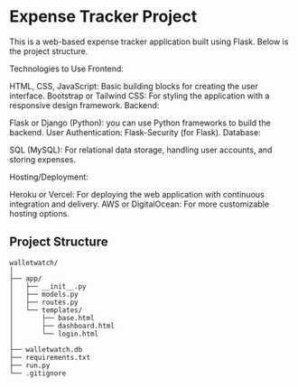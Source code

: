 # Expense Tracker Project

This is a web-based expense tracker application built using Flask. Below is the project structure.

Technologies to Use
Frontend:

HTML, CSS, JavaScript: Basic building blocks for creating the user interface.
Bootstrap or Tailwind CSS: For styling the application with a responsive design framework.
Backend:

Flask or Django (Python): you can use Python frameworks to build the backend.
User Authentication: Flask-Security (for Flask).
Database:

SQL (MySQL): For relational data storage, handling user accounts, and storing expenses.

Hosting/Deployment:

Heroku or Vercel: For deploying the web application with continuous integration and delivery.
AWS or DigitalOcean: For more customizable hosting options.

## Project Structure

```
walletwatch/
│
├── app/
│   ├── __init__.py
│   ├── models.py
│   ├── routes.py
│   └── templates/
│       ├── base.html
│       ├── dashboard.html
│       └── login.html
│
├── walletwatch.db
├── requirements.txt
├── run.py
└── .gitignore


